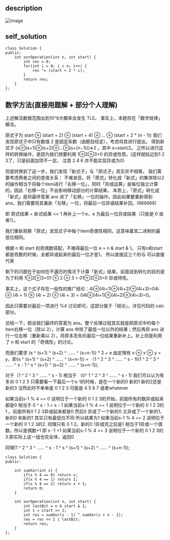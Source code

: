 ## description
![image](https://github.com/ethan686/leetcode/assets/73508499/9543686e-ac38-466e-9e31-6aa7abd2d984)
## self_solution
```
class Solution {
public:
    int xorOperation(int n, int start) {
        int res = 0;
        for(int i = 0; i < n; i++) {
            res ^= (start + 2 * i);
        }
        return res;
    }
};
```
## 数学方法(直接用题解 + 部分个人理解)
上述解法数据范围出到10^8大概率会发生 TLE。
事实上，本题存在「数学规律」解法。

原式子为 start ⊕ (start + 2) ⊕ (start + 4) ⊕ ... ⊕ (start + 2 * (n - 1))
我们发现原式子中只有数值 2 是固定系数（由题目给定），考虑将其进行提出。
得到新式子 (s⊕(s+1)⊕(s+2)⊕...⊕(s+(n−1)))∗2 ，其中 s=start/2。
之所以进行这样的转换操作，是因为我们想要利用 1⊕2⊕3=0 的异或性质。(这样就贴近到1 2 3了，只是前面加项不一定。 注意 2 4 6 并不能实现异或为0)

但是转换到了这一步，我们发现「新式子」与「原式子」其实并不相等。
我们需要考虑两者之间的差值关系：
不难发现，将「原式」转化成「新式」的集体除以2的操作相当于将每个item进行「右移一位」，同时「异或运算」是每位独立计算的，因此「右移一位」不会影响移动部分的计算结果。
本质上，「原式」转化成「新式」是将最终答案 ans 进了「右移」一位的操作。因此如果要重新得到 ans，我们需要将其重新「左移」一位，将最后一位异或结果补回。(666666)

即 原式结果 = 新式结果 << 1 再补上一个e，e 为最后一位异或结果（只能是 0 或者1）。

我们重新观察「原式」发现式子中每个item奇偶性相同，这意味着其二进制的最低位相同。

根据 n 和 start 的奇偶数搭配，不难得最后一位 e = n & start & 1。 只有n和start都是奇数的时候，全都异或起来的最后一位才是1。 所以直接这三个的与 可以直接代表

剩下的问题在于如何在不遍历的情况下计算「新式」结果，前面说到转化的目的是为了利用 1⊕2⊕3=01 ⊕ 2 ⊕ 3 = 01⊕2⊕3=0 异或特性。

事实上，这个式子存在一般性的推广结论：4i⊕(4i+1)⊕(4i+2)⊕(4i+3)=04i ⊕ (4i + 1) ⊕ (4i + 2) ⊕ (4i + 3) = 04i⊕(4i+1)⊕(4i+2)⊕(4i+3)=0。

因此只需要对最后一项进行 %4 讨论即可，这部分属于「结论」，详见代码的 calc 部分。

总结一下，假设我们最终的答案为 ans。整个处理过程其实就是把原式中的每个 item右移一位（除以 2），计算 ans 中除了最低一位以外的结果；然后再将 ans 进行一位左移（重新乘以 2），将原本丢失的最后一位结果重新补上。补上则是利用了 n 和 start 的「奇偶性」的讨论。


而我们要求 (s ^ (s+1) ^ (s+2) ^ …… ^ (s+n-1)) * 2 + e
由定理有 x ⊕ x ⊕ y = y，即(s ^ (s+1) ^ (s+2) ^ …… ^ (s+n-1)) = （1 ^ 2 ^ 3 ^ …… ^ s - 1)(1 ^ 2 ^ 3 ^ …… ^ s - 1 ^ s ^ (s+1) ^ (s+2) ^ …… ^ (s+n-1));

对于（1 ^ 2 ^ 3 ^ …… ^ s - 1) 相当于 （0^ 1 ^ 2 ^ 3 ^ …… ^ s - 1) 我们可以认为有多对 0 1 2 3 只需要看一下最后一个s-1的时候，是在一个新的0 新的1 新的2还是新的3
当然此时不单单是 0 1 2 3  可能是 4 5 6 7 或者whatever

如果当前s-1 % 4 == 0 说明位于一个新的 0 1 2 3的开始，前面所有的数异或起来都是0 相当于 0 ^ s - 1 = s - 1
如果当前s-1 % 4 == 1 说明位于一个新的 0 1 2 3的1 。前面所有0 1 2 3异或起来都是0 然后0 异或了一个新的0 又异或了一个新的1，新的0 和新的1  其实只有最低位不同 所以结果为1
如果当前s-1 % 4 == 2 说明位于一个新的 0 1 2 3的2. 同理只有 0 1 2。新的0 1异或完之后是1  相当于1异或一个偶数。所以是偶数+1 即 s -1  +1
如果当前s-1 % 4 == 3 说明位于一个新的 0 1 2 3的3.那实际上这一组也完全体，返回0

同理(1 ^ 2 ^ 3 ^ …… ^ s - 1 ^ s ^ (s+1) ^ (s+2) ^ …… ^ (s+n-1));
```
class Solution {
public:

    int sumXor(int x) {
        if(x % 4 == 0) return x;
        if(x % 4 == 1) return 1;
        if(x % 4 == 2) return x + 1;
        return 0;
    }

    int xorOperation(int n, int start) {
        int lastBit = n & start & 1;
        int s = start >> 1;
        int res = sumXor(s - 1) ^ sumXor(s + n - 1);
        res = res << 1 | lastBit;
        return res;
    }
};
```
